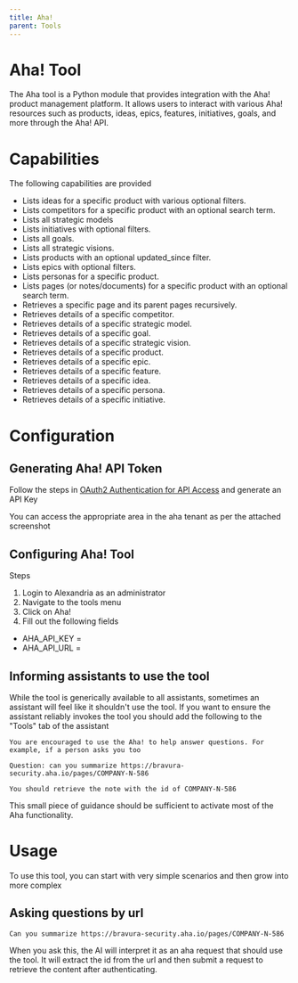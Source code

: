 ```yaml
---
title: Aha!
parent: Tools
---
```


# Aha! Tool

The Aha tool is a Python module that provides integration with the Aha! product management platform. It allows users to interact with various Aha! resources such as products, ideas, epics, features, initiatives, goals, and more through the Aha! API.

# Capabilities

The following capabilities are provided

* Lists ideas for a specific product with various optional filters.
* Lists competitors for a specific product with an optional search term.
* Lists all strategic models
* Lists initiatives with optional filters.
* Lists all goals.
* Lists all strategic visions.
* Lists products with an optional updated_since filter.
* Lists epics with optional filters.
* Lists personas for a specific product.
* Lists pages (or notes/documents) for a specific product with an optional search term.
* Retrieves a specific page and its parent pages recursively.
* Retrieves details of a specific competitor.
* Retrieves details of a specific strategic model.
* Retrieves details of a specific goal.
* Retrieves details of a specific strategic vision.
* Retrieves details of a specific product.
* Retrieves details of a specific epic.
* Retrieves details of a specific feature.
* Retrieves details of a specific idea.
* Retrieves details of a specific persona.
* Retrieves details of a specific initiative.

# Configuration

## Generating Aha! API Token

Follow the steps in [OAuth2 Authentication for API Access](https://www.aha.io/api/oauth2) and generate an API Key

You can access the appropriate area in the aha tenant as per the attached screenshot

## Configuring Aha! Tool

Steps

1. Login to Alexandria as an administrator 
1. Navigate to the tools menu
1. Click on Aha!
1. Fill out the following fields
  * AHA_API_KEY = <API Key>
  * AHA_API_URL = <url to aha tenant>

## Informing assistants to use the tool

While the tool is generically available to all assistants, sometimes an assistant will feel like it shouldn't use the tool. If you want to ensure the assistant reliably invokes the tool you should add the following to the "Tools" tab of the assistant

```
You are encouraged to use the Aha! to help answer questions. For example, if a person asks you too

Question: can you summarize https://bravura-security.aha.io/pages/COMPANY-N-586

You should retrieve the note with the id of COMPANY-N-586
```

This small piece of guidance should be sufficient to activate most of the Aha functionality.


# Usage

To use this tool, you can start with very simple scenarios and then grow into more complex

## Asking questions by url

```
Can you summarize https://bravura-security.aha.io/pages/COMPANY-N-586
```

When you ask this, the AI will interpret it as an aha request that should use the tool. It will extract the id from the url and then submit a request to retrieve the content after authenticating. 